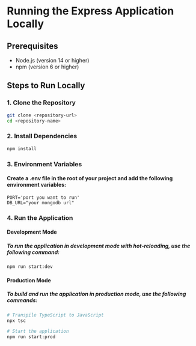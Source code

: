 # Running the Express Application Locally

## Prerequisites

- Node.js (version 14 or higher)
- npm (version 6 or higher)

## Steps to Run Locally

### 1. Clone the Repository

```bash
git clone <repository-url>
cd <repository-name>
```

### 2. Install Dependencies

```bash
npm install
```

### 3. Environment Variables

#### Create a .env file in the root of your project and add the following environment variables:

```env
PORT='port you want to run'
DB_URL="your mongodb url"
```

### 4. Run the Application

#### Development Mode

##### To run the application in development mode with hot-reloading, use the following command:

```bash
npm run start:dev
```

#### Production Mode

##### To build and run the application in production mode, use the following commands:

```bash
# Transpile TypeScript to JavaScript
npx tsc

# Start the application
npm run start:prod

```
